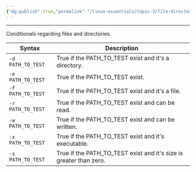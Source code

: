 ```yaml
---
{"dg-publish":true,"permalink":"/linux-essentials/topic-3/file-directory-conditionals/"}
---
```


---
Conditionals regarding files and directories.

| Syntax            | Description                                                        |
| ----------------- | ------------------------------------------------------------------ |
| `-d PATH_TO_TEST` | True if the PATH_TO_TEST exist and it's a directory.               |
| `-e PATH_TO_TEST` | True if the PATH_TO_TEST exist.                                    |
| `-f PATH_TO_TEST` | True if the PATH_TO_TEST exist and it's a file.                    |
| `-r PATH_TO_TEST` | True if the PATH_TO_TEST exist and can be read.                    |
| `-w PATH_TO_TEST` | True if the PATH_TO_TEST exist and can be written.                 |
| `-x PATH_TO_TEST` | True if the PATH_TO_TEST exist and it's executable.                |
| `-s PATH_TO_TEST` | True if the PATH_TO_TEST exist and it's size is greater than zero. |

